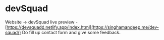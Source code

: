 # devSquad
Website -> devSquad
live preview - [https://devsquadd.netlify.app/index.html](https://singhamandeep.me/dev-squad/)
Do fill up contact form and give some feedback.

